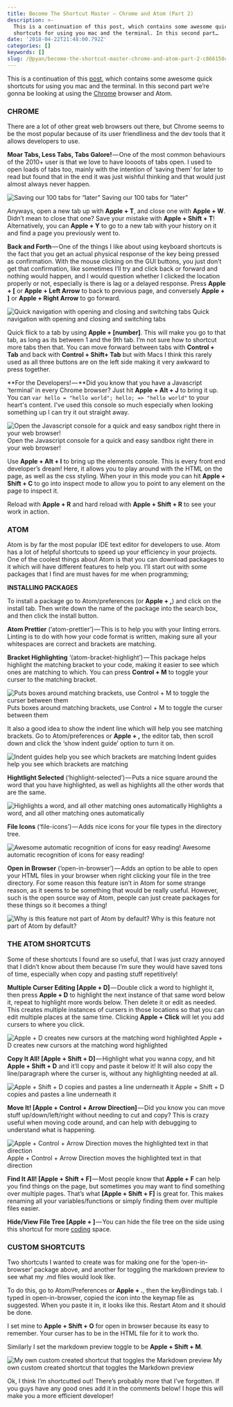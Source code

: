 ```yaml
---
title: Become The Shortcut Master — Chrome and Atom (Part 2)
description: >-
  This is a continuation of this post, which contains some awesome quick
  shortcuts for using you mac and the terminal. In this second part…
date: '2018-04-22T21:48:00.792Z'
categories: []
keywords: []
slug: /@pyan/become-the-shortcut-master-chrome-and-atom-part-2-c866150caa7
---
```


This is a continuation of this [post](https://hackernoon.com/become-the-shortcut-master-the-mac-and-terminal-part-1-80793d8df033), which contains some awesome quick shortcuts for using you mac and the terminal. In this second part we’re gonna be looking at using the [Chrome](https://hackernoon.com/tagged/chrome) browser and Atom.

### **CHROME**

There are a lot of other great web browsers out there, but Chrome seems to be the most popular because of its user friendliness and the dev tools that it allows developers to use.

**Moar Tabs, Less Tabs, Tabs Galore!** — One of the most common behaviours of the 2010+ user is that we love to have loooots of tabs open. I used to open loads of tabs too, mainly with the intention of ‘saving them’ for later to read but found that in the end it was just wishful thinking and that would just almost always never happen.

![Saving our 100 tabs for “later”](https://cdn-images-1.medium.com/max/800/0*aVX9fc8aX3RvkyW4.jpg)
Saving our 100 tabs for “later”

Anyways, open a new tab up with **Apple + T**, and close one with **Apple + W**. Didn’t mean to close that one? Save your mistake with **Apple + Shift + T**! Alternatively, you can **Apple + Y** to go to a new tab with your history on it and find a page you previously went to.

**Back and Forth** — One of the things I like about using keyboard shortcuts is the fact that you get an actual physical response of the key being pressed as confirmation. With the mouse clicking on the GUI buttons, you just don’t get that confirmation, like sometimes I’ll try and click back or forward and nothing would happen, and I would question whether I clicked the location properly or not, especially is there is lag or a delayed response. Press **Apple + \[** or **Apple + Left Arrow** to back to previous page, and conversely **Apple + \]** or **Apple + Right Arrow** to go forward.

![Quick navigation with opening and closing and switching tabs](https://cdn-images-1.medium.com/max/800/0*o-l7ypvUGElTiw1Z.gif)
Quick navigation with opening and closing and switching tabs

Quick flick to a tab by using **Apple + \[number\]**. This will make you go to that tab, as long as its between 1 and the 9th tab. I’m not sure how to shortcut more tabs then that. You can move forward between tabs with **Control + Tab** and back with **Control + Shift+ Tab** but with Macs I think this rarely used as all three buttons are on the left side making it very awkward to press together.

**For the Developers! — **Did you know that you have a Javascript ‘terminal’ in every Chrome browser? Just hit **Apple + Alt + J** to bring it up. You can `var hello = "hello world"; hello; => "hello world"` to your heart's content. I've used this console so much especially when looking something up I can try it out straight away.

![Open the Javascript console for a quick and easy sandbox right there in your web browser!](https://cdn-images-1.medium.com/max/800/0*DDS7eoJUS4fvCqZ1.gif)
Open the Javascript console for a quick and easy sandbox right there in your web browser!

Use **Apple + Alt + I** to bring up the elements console. This is every front end developer’s dream! Here, it allows you to play around with the HTML on the page, as well as the css styling. When your in this mode you can hit **Apple + Shift + C** to go into inspect mode to allow you to point to any element on the page to inspect it.

Reload with **Apple + R** and hard reload with **Apple + Shift + R** to see your work in action.

### **ATOM**

Atom is by far the most popular IDE text editor for developers to use. Atom has a lot of helpful shortcuts to speed up your efficiency in your projects. One of the coolest things about Atom is that you can download packages to it which will have different features to help you. I’ll start out with some packages that I find are must haves for me when programming;

**INSTALLING PACKAGES**

To install a package go to Atom/preferences (or **Apple + ,**) and click on the install tab. Then write down the name of the package into the search box, and then click the install button.

**Atom Prettier** (‘atom-prettier’) — This is to help you with your linting errors. Linting is to do with how your code format is written, making sure all your whitespaces are correct and brackets are matching.

**Bracket Highlighting** ‘(atom-bracket-highlight’) — This package helps highlight the matching bracket to your code, making it easier to see which ones are matching to which. You can press **Control + M** to toggle your curser to the matching bracket.

![Puts boxes around matching brackets, use Control + M to toggle the curser between them](https://cdn-images-1.medium.com/max/800/0*OiwcJXWmTZl9nx1r.gif)
Puts boxes around matching brackets, use Control + M to toggle the curser between them

It also a good idea to show the indent line which will help you see matching brackets. Go to Atom/preferences or **Apple + ,** the editor tab, then scroll down and click the ‘show indent guide’ option to turn it on.

![Indent guides help you see which brackets are matching](https://cdn-images-1.medium.com/max/800/0*DiNmYN3t6eIt4iZQ.png)
Indent guides help you see which brackets are matching

**Hightlight Selected** (‘highlight-selected’) — Puts a nice square around the word that you have highlighted, as well as highlights all the other words that are the same.

![Highlights a word, and all other matching ones automatically](https://cdn-images-1.medium.com/max/800/0*0GnJipbikIhLhGc1.png)
Highlights a word, and all other matching ones automatically

**File Icons** (‘file-icons’) — Adds nice icons for your file types in the directory tree.

![Awesome automatic recognition of icons for easy reading!](https://cdn-images-1.medium.com/max/800/0*0FE3CNzx8r1wkhWQ.png)
Awesome automatic recognition of icons for easy reading!

**Open in Browser** (‘open-in-browser’) — Adds an option to be able to open your HTML files in your browser when right clicking your file in the tree directory. For some reason this feature isn’t in Atom for some strange reason, as it seems to be something that would be really useful. However, such is the open source way of Atom, people can just create packages for these things so it becomes a thing!

![Why is this feature not part of Atom by default?](https://cdn-images-1.medium.com/max/800/0*XKz_GuP_VuxVXdwy.png)
Why is this feature not part of Atom by default?

### **THE ATOM SHORTCUTS**

Some of these shortcuts I found are so useful, that I was just crazy annoyed that I didn’t know about them because I’m sure they would have saved tons of time, especially when copy and pasting stuff repetitively!

**Multiple Curser Editing \[Apple + D\]** — Double click a word to highlight it, then press **Apple + D** to highlight the next instance of that same word below it, repeat to highlight more words below. Then delete it or edit as needed. This creates multiple instances of cursers in those locations so that you can edit multiple places at the same time. Clicking **Apple + Click** will let you add cursers to where you click.

![Apple + D creates new cursors at the matching word highlighted](https://cdn-images-1.medium.com/max/800/0*tqTFwTVPYnZphNbB.gif)
Apple + D creates new cursors at the matching word highlighted

**Copy It All! \[Apple + Shift + D\]** — Highlight what you wanna copy, and hit **Apple + Shift + D** and it’ll copy and paste it below it! It will also copy the line/paragraph where the curser is, without any highlighting needed at all.

![Apple + Shift + D copies and pastes a line underneath it](https://cdn-images-1.medium.com/max/800/0*Q89kC1U_A38LQ4OA.gif)
Apple + Shift + D copies and pastes a line underneath it

**Move It! \[Apple + Control + Arrow Direction\]** — Did you know you can move stuff up/down/left/right without needing to cut and copy? This is crazy useful when moving code around, and can help with debugging to understand what is happening.

![Apple + Control + Arrow Direction moves the highlighted text in that direction](https://cdn-images-1.medium.com/max/800/0*MLLXfXx74r-ZJCUQ.gif)
Apple + Control + Arrow Direction moves the highlighted text in that direction

**Find It All! \[Apple + Shift + F\]** — Most people know that **Apple + F** can help you find things on the page, but sometimes you may want to find something over multiple pages. That’s what **\[Apple + Shift + F\]** is great for. This makes renaming all your variables/functions or simply finding them over multiple files easier.

**Hide/View File Tree \[Apple + \]** — You can hide the file tree on the side using this shortcut for more [coding](https://hackernoon.com/tagged/coding) space.

### CUSTOM SHORTCUTS

Two shortcuts I wanted to create was for making one for the ‘open-in-browser’ package above, and another for toggling the markdown preview to see what my .md files would look like.

To do this, go to Atom/Preferences or **Apple + .**, then the keyBindings tab. I typed in open-in-browser, copied the icon into the keymap file as suggested. When you paste it in, it looks like this. Restart Atom and it should be done.

I set mine to **Apple + Shift + O** for open in browser because its easy to remember. Your curser has to be in the HTML file for it to work tho.

Similarly I set the markdown preview toggle to be **Apple + Shift + M**.

![My own custom created shortcut that toggles the Markdown preview](https://cdn-images-1.medium.com/max/800/0*sA2MCdSnOi2zhTdj.gif)
My own custom created shortcut that toggles the Markdown preview

Ok, I think I’m shortcutted out! There’s probably more that I’ve forgotten. If you guys have any good ones add it in the comments below! I hope this will make you a more efficient developer!